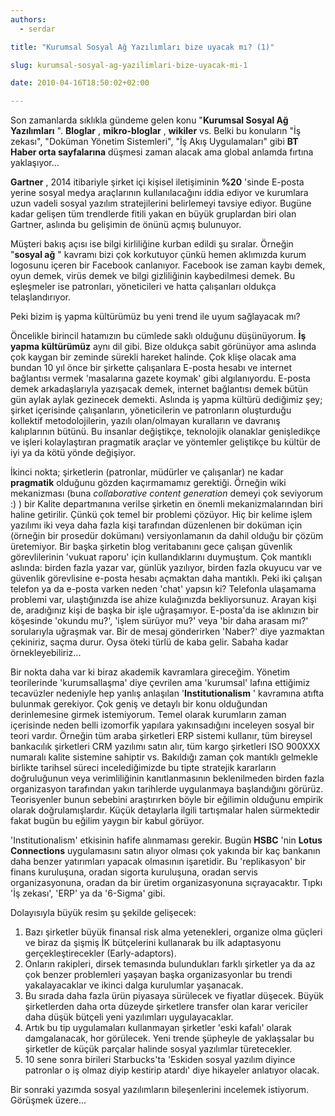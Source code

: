 ```yaml
---
authors:
  - serdar

title: "Kurumsal Sosyal Ağ Yazılımları bize uyacak mı? (1)"

slug: kurumsal-sosyal-ag-yazilimlari-bize-uyacak-mi-1

date: 2010-04-16T18:50:02+02:00

---
```


Son zamanlarda sıklıkla gündeme gelen konu "**Kurumsal Sosyal Ağ Yazılımları** ". **Bloglar** , **mikro-bloglar** , **wikiler** vs. Belki bu konuların "İş zekası", "Doküman Yönetim Sistemleri", "İş Akış Uygulamaları" gibi **BT Haber orta sayfalarına** düşmesi zaman alacak ama global anlamda fırtına yaklaşıyor...
<!-- more -->
**Gartner** , 2014 itibariyle şirket içi kişisel iletişiminin **%20** 'sinde E-posta yerine sosyal medya araçlarının kullanılacağını iddia ediyor ve kurumlara uzun vadeli sosyal yazılım stratejilerini belirlemeyi tavsiye ediyor. Bugüne kadar gelişen tüm trendlerde fitili yakan en büyük gruplardan biri olan Gartner, aslında bu gelişimin de önünü açmış bulunuyor.

Müşteri bakış açısı ise bilgi kirliliğine kurban edildi şu sıralar. Örneğin "**sosyal ağ** " kavramı bizi çok korkutuyor çünkü hemen aklımızda kurum logosunu içeren bir Facebook canlanıyor. Facebook ise zaman kaybı demek, oyun demek, virüs demek ve bilgi gizliliğinin kaybedilmesi demek. Bu eşleşmeler ise patronları, yöneticileri ve hatta çalışanları oldukça telaşlandırıyor.

Peki bizim iş yapma kültürümüz bu yeni trend ile uyum sağlayacak mı?

Öncelikle birincil hatamızın bu cümlede saklı olduğunu düşünüyorum. **İş yapma kültürümüz** aynı dil gibi. Bize oldukça sabit görünüyor ama aslında çok kaygan bir zeminde sürekli hareket halinde. Çok klişe olacak ama bundan 10 yıl önce bir şirkette çalışanlara E-posta hesabı ve internet bağlantısı vermek 'masalarına gazete koymak' gibi algılanıyordu. E-posta demek arkadaşlarıyla yazışacak demek, internet bağlantısı demek bütün gün aylak aylak gezinecek demekti. Aslında iş yapma kültürü dediğimiz şey; şirket içerisinde çalışanların, yöneticilerin ve patronların oluşturduğu kollektif metodolojilerin, yazılı olan/olmayan kuralların ve davranış kalıplarının bütünü. Bu insanlar değiştikçe, teknolojik olanaklar genişledikçe ve işleri kolaylaştıran pragmatik araçlar ve yöntemler geliştikçe bu kültür de iyi ya da kötü yönde değişiyor.

İkinci nokta; şirketlerin (patronlar, müdürler ve çalışanlar) ne kadar **pragmatik** olduğunu gözden kaçırmamamız gerektiği. Örneğin wiki mekanizması (buna *collaborative content generation* demeyi çok seviyorum :) ) bir Kalite departmanına verilse şirketin en önemli mekanizmalarından biri haline getirilir. Çünkü çok temel bir problemi çözüyor. Hiç bir kelime işlem yazılımı iki veya daha fazla kişi tarafından düzenlenen bir doküman için (örneğin bir prosedür dokümanı) versiyonlamanın da dahil olduğu bir çözüm üretemiyor. Bir başka şirketin blog veritabanını gece çalışan güvenlik görevlilerinin 'vukuat raporu' için kullandıklarını duymuştum. Çok mantıklı aslında: birden fazla yazar var, günlük yazılıyor, birden fazla okuyucu var ve güvenlik görevlisine e-posta hesabı açmaktan daha mantıklı. Peki iki çalışan telefon ya da e-posta varken neden 'chat' yapsın ki? Telefonla ulaşamama problemi var, ulaştığınızda ise ahize kulağınızda bekliyorsunuz. Arayan kişi de, aradığınız kişi de başka bir işle uğraşamıyor. E-posta'da ise aklınızın bir köşesinde 'okundu mu?', 'işlem sürüyor mu?' veya 'bir daha arasam mı?' sorularıyla uğraşmak var. Bir de mesaj gönderirken 'Naber?' diye yazmaktan çekiniriz, saçma durur. Oysa öteki türlü de kaba gelir. Sabaha kadar örnekleyebiliriz...

Bir nokta daha var ki biraz akademik kavramlara gireceğim. Yönetim teorilerinde 'kurumsallaşma' diye çevrilen ama 'kurumsal' lafına ettiğimiz tecavüzler nedeniyle hep yanlış anlaşılan '**Institutionalism** ' kavramına atıfta bulunmak gerekiyor. Çok geniş ve detaylı bir konu olduğundan derinlemesine girmek istemiyorum. Temel olarak kurumların zaman içerisinde neden belli izomorfik yapılara yakınsadığını inceleyen sosyal bir teori vardır. Örneğin tüm araba şirketleri ERP sistemi kullanır, tüm bireysel bankacılık şirketleri CRM yazılımı satın alır, tüm kargo şirketleri ISO 900XXX numaralı kalite sistemine sahiptir vs. Bakıldığı zaman çok mantıklı gelmekle birlikte tarihsel süreci incelediğimizde bu tipte stratejik kararların doğruluğunun veya verimliliğinin kanıtlanmasının beklenilmeden birden fazla organizasyon tarafından yakın tarihlerde uygulanmaya başlandığını görürüz. Teorisyenler bunun sebebini araştırırken böyle bir eğilimin olduğunu empirik olarak doğrulamışlardır. Küçük detaylarla ilgili tartışmalar halen sürmektedir fakat bugün bu eğilim yaygın bir kabul görüyor.

'Institutionalism' etkisinin hafife alınmaması gerekir. Bugün **HSBC** 'nin **Lotus Connections** uygulamasını satın alıyor olması çok yakında bir kaç bankanın daha benzer yatırımları yapacak olmasının işaretidir. Bu 'replikasyon' bir finans kuruluşuna, oradan sigorta kuruluşuna, oradan servis organizasyonuna, oradan da bir üretim organizasyonuna sıçrayacaktır. Tıpkı 'İş zekası', 'ERP' ya da '6-Sigma' gibi.

Dolayısıyla büyük resim şu şekilde gelişecek:

1. Bazı şirketler büyük finansal risk alma yetenekleri, organize olma güçleri ve biraz da şişmiş İK bütçelerini kullanarak bu ilk adaptasyonu gerçekleştirecekler (Early-adaptors).
2. Onların rakipleri, dirsek temasında bulundukları farklı şirketler ya da az çok benzer problemleri yaşayan başka organizasyonlar bu trendi yakalayacaklar ve ikinci dalga kurulumlar yaşanacak.
3. Bu sırada daha fazla ürün piyasaya sürülecek ve fiyatlar düşecek. Büyük şirketlerden daha orta düzeyde şirketlere transfer olan karar vericiler daha düşük bütçeli yeni yazılımları uygulayacaklar.
4. Artık bu tip uygulamaları kullanmayan şirketler 'eski kafalı' olarak damgalanacak, hor görülecek. Yeni trende şüpheyle de yaklaşsalar bu şirketler de küçük parçalar halinde sosyal yazılımlar türetecekler.
5. 10 sene sonra birileri Starbucks'ta 'Eskiden sosyal yazılım diyince patronlar o iş olmaz diyip kestirip atardı' diye hikayeler anlatıyor olacak.

Bir sonraki yazımda sosyal yazılımların bileşenlerini incelemek istiyorum. Görüşmek üzere...
